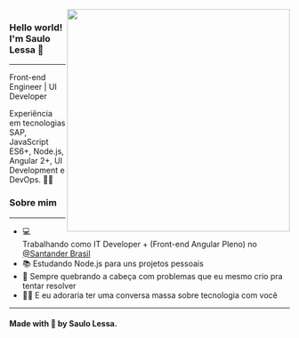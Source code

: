 <img align="right" width="400" height="400" src="https://hum-systems.com/site/templates/images/jobs/developer_m.png">


### Hello world! I'm Saulo Lessa 👾
---
Front-end Engineer | UI Developer

Experiência em tecnologias SAP, JavaScript ES6+, Node.js, Angular 2+, UI Development e DevOps. :man_technologist:

### Sobre mim 
---

- 💻 Trabalhando como IT Developer + (Front-end Angular Pleno) no [@Santander Brasil](https://www.santander.com.br)
- 📚 Estudando Node.js para uns projetos pessoais
- 🤯 Sempre quebrando a cabeça com problemas que eu mesmo crio pra tentar resolver
- 🐱‍🏍 E eu adoraria ter uma conversa massa sobre tecnologia com você

---
#### Made with 🖤 by Saulo Lessa. 
